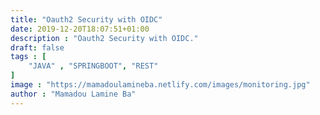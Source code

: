 ```yaml
---
title: "Oauth2 Security with OIDC"
date: 2019-12-20T18:07:51+01:00
description : "Oauth2 Security with OIDC."
draft: false
tags : [
    "JAVA" , "SPRINGBOOT", "REST"
]
image : "https://mamadoulamineba.netlify.com/images/monitoring.jpg"
author : "Mamadou Lamine Ba"
---
```


